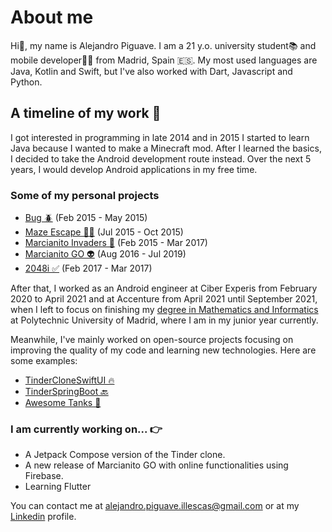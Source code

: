 # About me

Hi👋, my name is Alejandro Piguave. I am a 21 y.o. university student📚 and mobile developer👨‍💻 from Madrid, Spain 🇪🇸. My most used languages are Java, Kotlin and Swift, but I've also worked with Dart, Javascript and Python.

## A timeline of my work 💼
I got interested in programming in late 2014 and in 2015 I started to learn Java because I wanted to make a Minecraft mod. After I learned the basics, I decided to take the Android development route instead. Over the next 5 years, I would develop Android applications in my free time. 
### Some of my personal projects
* [Bug 🪲](https://play.google.com/store/apps/details?id=com.electribolt.bug&hl=es&gl=US) (Feb 2015 - May 2015)
* [Maze Escape 🏃‍♂️](https://play.google.com/store/apps/details?id=com.electribolt.mazescape&hl=es&gl=US) (Jul 2015 - Oct 2015)
* [Marcianito Invaders 👾](https://play.google.com/store/apps/details?id=com.electribolt.marcianito&hl=es&gl=US) (Feb 2015 - Mar 2017)
* [Marcianito GO 👽](https://play.google.com/store/apps/details?id=com.alexpi.marcianitogo&hl=es&gl=US) (Aug 2016 - Jul 2019)
* [2048i ✅](https://play.google.com/store/apps/details?id=com.alexpi.game2048&hl=es&gl=US) (Feb 2017 - Mar 2017)

After that, I worked as an Android engineer at Ciber Experis from February 2020 to April 2021 and at Accenture from April 2021 until September 2021, when I left to focus on finishing my [degree in Mathematics and Informatics](https://www.fi.upm.es/?id=gradomatematicasinformatica&idioma=english) at Polytechnic University of Madrid, where I am in my junior year currently. 

Meanwhile, I've mainly worked on open-source projects focusing on improving the quality of my code and learning new technologies. Here are some examples:

* [TinderCloneSwiftUI 🔥](https://github.com/alejandro-piguave/TinderCloneSwiftUI)
* [TinderSpringBoot 🔙](https://github.com/alejandro-piguave/TinderBackendSpringBoot)
* [Awesome Tanks 🔫](https://github.com/alejandro-piguave/AwesomeTanks)

### I am currently working on... 👉
* A Jetpack Compose version of the Tinder clone.
* A new release of Marcianito GO with online functionalities using Firebase.
* Learning Flutter

You can contact me at alejandro.piguave.illescas@gmail.com or at my [Linkedin](https://www.linkedin.com/in/alejandro-piguave-007619192/) profile.

